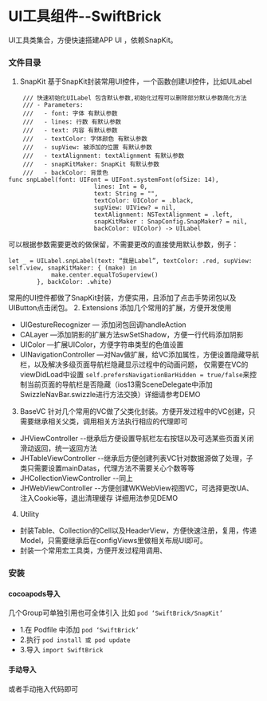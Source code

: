 # UI工具组件--SwiftBrick
UI工具类集合，方便快速搭建APP UI ，依赖SnapKit。
### 文件目录
1. SnapKit
基于SnapKit封装常用UI控件，一个函数创建UI控件，比如UILabel
```
    /// 快速初始化UILabel 包含默认参数,初始化过程可以删除部分默认参数简化方法
    /// - Parameters:
    ///   - font: 字体 有默认参数
    ///   - lines: 行数 有默认参数
    ///   - text: 内容 有默认参数
    ///   - textColor: 字体颜色 有默认参数
    ///   - supView: 被添加的位置 有默认参数
    ///   - textAlignment: textAlignment 有默认参数
    ///   - snapKitMaker: SnapKit 有默认参数
    ///   - backColor: 背景色
func snpLabel(font: UIFont = UIFont.systemFont(ofSize: 14),
                        lines: Int = 0,
                        text: String = "",
                        textColor: UIColor = .black,
                        supView: UIView? = nil,
                        textAlignment: NSTextAlignment = .left,
                        snapKitMaker : SnapConfig.SnapMaker? = nil,
                        backColor: UIColor) -> UILabel
```
可以根据参数需要更改的做保留，不需要更改的直接使用默认参数，例子：
```
let _ = UILabel.snpLabel(text: “我是Label”, textColor: .red, supView: self.view, snapKitMaker: { (make) in
            make.center.equalToSuperview()
        }, backColor: .white)
```
常用的UI控件都做了SnapKit封装，方便实用，且添加了点击手势闭包以及UIButton点击闭包。
2. Extensions
添加几个常用的扩展，方便开发使用
* UIGestureRecognizer — 添加闭包回调handleAction
* CALayer  —添加阴影的扩展方法swSetShadow，方便一行代码添加阴影
* UIColor —扩展UIColor，方便字符串类型的色值设置
* UINavigationController —对Nav做扩展，给VC添加属性，方便设置隐藏导航栏，以及解决多级页面导航栏隐藏显示过程中的动画问题，
仅需要在VC的viewDidLoad中设置 `self.prefersNavigationBarHidden = true/false`来控制当前页面的导航栏是否隐藏（ios13需SceneDelegate中添加SwizzleNavBar.swizzle进行方法交换）详细请参考DEMO
3. BaseVC
针对几个常用的VC做了父类化封装。方便开发过程中的VC创建，只需要继承相关父类，调用相关方法执行相应的代理即可
* JHViewController   --继承后方便设置导航栏左右按钮以及可选某些页面关闭滑动返回，统一返回方法
* JHTableViewController  --继承后方便创建列表VC针对数据源做了处理，子类只需要设置mainDatas，代理方法不需要关心个数等等
* JHCollectionViewController  --同上
* JHWebViewController --方便创建WKWebView视图VC，可选择更改UA、注入Cookie等，退出清理缓存
详细用法参见DEMO
4. Utility
* 封装Table、Collection的Cell以及HeaderView，方便快速注册，复用，传递Model，只需要继承后在configViews里做相关布局UI即可。
* 封装一个常用宏工具类，方便开发过程用调用、

### 安装
#### cocoapods导入
几个Group可单独引用也可全体引入
比如 `pod ‘SwiftBrick/SnapKit’`
* 1.在 Podfile 中添加 `pod ‘SwiftBrick’`
* 2.执行 `pod install 或 pod update`
* 3.导入 `import SwiftBrick`
#### 手动导入
或者手动拖入代码即可
